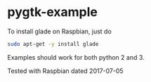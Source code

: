 # pygtk-example

To install glade on Raspbian, just do 

```bash
sudo apt-get -y install glade
```

Examples should work for both python 2 and 3. 

Tested with Raspbian dated 2017-07-05
